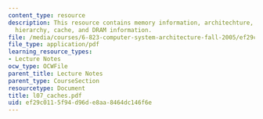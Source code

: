 ```yaml
---
content_type: resource
description: This resource contains memory information, architechture, operation,
  hierarchy, cache, and DRAM information.
file: /media/courses/6-823-computer-system-architecture-fall-2005/ef29c0115f94d96de8aa8464dc146f6e_l07_caches.pdf
file_type: application/pdf
learning_resource_types:
- Lecture Notes
ocw_type: OCWFile
parent_title: Lecture Notes
parent_type: CourseSection
resourcetype: Document
title: l07_caches.pdf
uid: ef29c011-5f94-d96d-e8aa-8464dc146f6e
---
```

